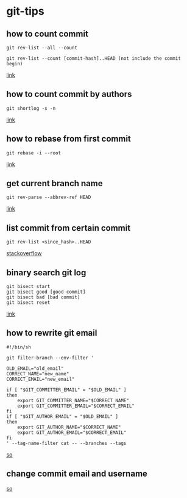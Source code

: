 # git-tips

## how to count commit
```
git rev-list --all --count

git rev-list --count [commit-hash]..HEAD (not include the commit begin)
```
[link](https://stackoverflow.com/a/4061706)

## how to count commit by authors
```
git shortlog -s -n
```
[link](http://gitready.com/intermediate/2009/01/22/count-your-commits.html)

## how to rebase from first commit
```
git rebase -i --root
```
[link](https://stackoverflow.com/a/2309391)

## get current branch name
```
git rev-parse --abbrev-ref HEAD
```
[link](https://stackoverflow.com/a/12142066)

## list commit from certain commit
```
git rev-list <since_hash>..HEAD
```
[stackoverflow](https://stackoverflow.com/a/7693298)

## binary search git log
```
git bisect start
git bisect good [good commit]
git bisect bad [bad commit]
git bisect reset
```
[link](https://git-scm.com/book/zh/v1/Git-%E5%B7%A5%E5%85%B7-%E4%BD%BF%E7%94%A8-Git-%E8%B0%83%E8%AF%95)

## how to rewrite git email
```
#!/bin/sh

git filter-branch --env-filter '

OLD_EMAIL="old_email"
CORRECT_NAME="new_name"
CORRECT_EMAIL="new_email"

if [ "$GIT_COMMITTER_EMAIL" = "$OLD_EMAIL" ]
then
    export GIT_COMMITTER_NAME="$CORRECT_NAME"
    export GIT_COMMITTER_EMAIL="$CORRECT_EMAIL"
fi
if [ "$GIT_AUTHOR_EMAIL" = "$OLD_EMAIL" ]
then
    export GIT_AUTHOR_NAME="$CORRECT_NAME"
    export GIT_AUTHOR_EMAIL="$CORRECT_EMAIL"
fi
' --tag-name-filter cat -- --branches --tags
```
[so](https://stackoverflow.com/a/30737248/5540899)

## change commit email and username
[so](https://stackoverflow.com/a/3042512/5540899)